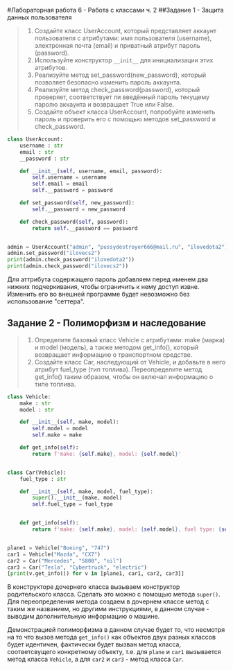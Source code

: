 #Лабораторная работа 6 - Работа с классами ч. 2
##Задание 1 - Защита данных пользователя
> 1.	Создайте класс UserAccount, который представляет аккаунт пользователя с атрибутами: имя пользователя (username), электронная почта (email) и приватный атрибут пароль (password).
>2.	Используйте конструктор `__init__` для инициализации этих атрибутов.
>3.	Реализуйте метод set_password(new_password), который позволяет безопасно изменить пароль аккаунта.
>4.	Реализуйте метод check_password(password), который проверяет, соответствует ли введённый пароль текущему паролю аккаунта и возвращает True или False.
>5.	Создайте объект класса UserAccount, попробуйте изменить пароль и проверить его с помощью методов set_password и check_password.
```python
class UserAccount:
    username : str
    email : str
    __password : str

    def __init__(self, username, email, password):
        self.username = username
        self.email = email
        self.__password = password

    def set_password(self, new_password):
        self.__password = new_password

    def check_password(self, password):
        return self.__password == password


admin = UserAccount("admin", "pussydestroyer666@mail.ru", "ilovedota2")
admin.set_password("ilovecs2")
print(admin.check_password("ilovedota2"))
print(admin.check_password("ilovecs2"))
```
Для аттрибута содержащего пароль добавляем перед именем два нижних подчеркивания, чтобы ограничить к нему доступ извне. Изменить его во внешней 
программе будет невозможно без использование "сеттера". 
## Задание 2 - Полиморфизм и наследование
> 1.	Определите базовый класс Vehicle с атрибутами: make (марка) и model (модель),
> а также методом get_info(), который возвращает информацию о транспортном средстве.
> 2. Создайте класс Car, наследующий от Vehicle, и добавьте в него атрибут fuel_type (тип топлива).
> Переопределите метод get_info() таким образом, чтобы он включал информацию о типе топлива.
```python
class Vehicle:
    make : str
    model : str

    def __init__(self, make, model):
        self.model = model
        self.make = make

    def get_info(self):
        return f'make: {self.make}, model: {self.model}'


class Car(Vehicle):
    fuel_type : str

    def __init__(self, make, model, fuel_type):
        super().__init__(make, model)
        self.fuel_type = fuel_type


    def get_info(self):
        return f'make: {self.make}, model: {self.model}, fuel type: {self.fuel_type}'


plane1 = Vehicle("Boeing", "747")
car1 = Vehicle("Mazda", "CX7")
car2 = Car("Mercedes", "S800", "oil")
car3 = Car("Tesla", "Cybertruck", "electric")
[print(v.get_info()) for v in [plane1, car1, car2, car3]]

```
В конструкторе дочернего класса вызываем конструктор родительского класса. Сделать это можно с помощью метода `super()`. Для переопределения метода
создаем в дочернем классе метод с таким же названием, но другими инструкциями, в данном случае - выводим дополнительную информацию о машине. 

Демонстрацией полиморфизма в данном случае будет то, что несмотря на то что вызов метода `get_info()` как объектов двух разных классов будет идентичен, 
фактически будет вызван метод класса, соответсвущего конкретному объекту, т.е. для `plane` и `car1` вызывается метод класса `Vehicle`, а для
`car2` и `car3` - метод класса `Car`. 
